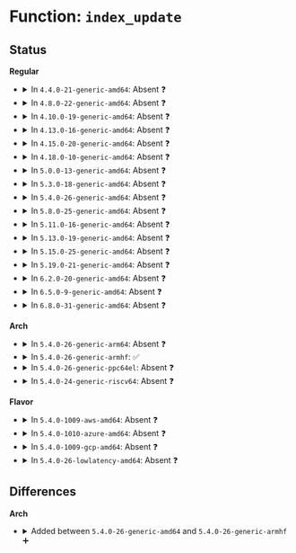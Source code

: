 # Function: <code>index_update</code>

## Status
<b>Regular</b>
<ul>
<li>
<details>
<summary>In <code>4.4.0-21-generic-amd64</code>: Absent ❓</summary>

```json
{
  "name": "index_update",
  "collision_type": "Unique Static",
  "inline_type": "Selective",
  "funcs": [
    {
      "addr": 18446744071583100128,
      "name": "index_update",
      "external": false,
      "loc": "lib/xz/xz_dec_stream.c:281",
      "file": "lib/xz/xz_dec_stream.c",
      "inline": "not declared, inlined",
      "caller_inline": [],
      "caller_func": [
        "lib/xz/xz_dec_stream.c:xz_dec_run",
        "lib/xz/xz_dec_stream.c:xz_dec_run",
        "lib/xz/xz_dec_stream.c:xz_dec_run"
      ]
    }
  ],
  "symbols": [
    {
      "addr": 18446744071583100128,
      "name": "index_update.isra.3",
      "section": ".text",
      "bind": "STB_LOCAL",
      "size": 46
    }
  ]
}
```
</details>
</li>
<li>
<details>
<summary>In <code>4.8.0-22-generic-amd64</code>: Absent ❓</summary>

```json
{
  "name": "index_update",
  "collision_type": "Unique Static",
  "inline_type": "Selective",
  "funcs": [
    {
      "addr": 18446744071583394304,
      "name": "index_update",
      "external": false,
      "loc": "lib/xz/xz_dec_stream.c:281",
      "file": "lib/xz/xz_dec_stream.c",
      "inline": "not declared, inlined",
      "caller_inline": [],
      "caller_func": [
        "lib/xz/xz_dec_stream.c:xz_dec_run",
        "lib/xz/xz_dec_stream.c:xz_dec_run",
        "lib/xz/xz_dec_stream.c:xz_dec_run"
      ]
    }
  ],
  "symbols": [
    {
      "addr": 18446744071583394304,
      "name": "index_update.isra.2",
      "section": ".text",
      "bind": "STB_LOCAL",
      "size": 46
    }
  ]
}
```
</details>
</li>
<li>
<details>
<summary>In <code>4.10.0-19-generic-amd64</code>: Absent ❓</summary>

```json
{
  "name": "index_update",
  "collision_type": "Unique Static",
  "inline_type": "Selective",
  "funcs": [
    {
      "addr": 18446744071583519680,
      "name": "index_update",
      "external": false,
      "loc": "lib/xz/xz_dec_stream.c:281",
      "file": "lib/xz/xz_dec_stream.c",
      "inline": "not declared, inlined",
      "caller_inline": [],
      "caller_func": [
        "lib/xz/xz_dec_stream.c:xz_dec_run",
        "lib/xz/xz_dec_stream.c:xz_dec_run",
        "lib/xz/xz_dec_stream.c:xz_dec_run"
      ]
    }
  ],
  "symbols": [
    {
      "addr": 18446744071583519680,
      "name": "index_update.isra.2",
      "section": ".text",
      "bind": "STB_LOCAL",
      "size": 46
    }
  ]
}
```
</details>
</li>
<li>
<details>
<summary>In <code>4.13.0-16-generic-amd64</code>: Absent ❓</summary>

```json
{
  "name": "index_update",
  "collision_type": "Unique Static",
  "inline_type": "Selective",
  "funcs": [
    {
      "addr": 18446744071583557536,
      "name": "index_update",
      "external": false,
      "loc": "lib/xz/xz_dec_stream.c:281",
      "file": "lib/xz/xz_dec_stream.c",
      "inline": "not declared, inlined",
      "caller_inline": [],
      "caller_func": [
        "lib/xz/xz_dec_stream.c:xz_dec_run",
        "lib/xz/xz_dec_stream.c:xz_dec_run",
        "lib/xz/xz_dec_stream.c:xz_dec_run"
      ]
    }
  ],
  "symbols": [
    {
      "addr": 18446744071583557536,
      "name": "index_update.isra.2",
      "section": ".text",
      "bind": "STB_LOCAL",
      "size": 46
    }
  ]
}
```
</details>
</li>
<li>
<details>
<summary>In <code>4.15.0-20-generic-amd64</code>: Absent ❓</summary>

```json
{
  "name": "index_update",
  "collision_type": "Unique Static",
  "inline_type": "Selective",
  "funcs": [
    {
      "addr": 18446744071583802816,
      "name": "index_update",
      "external": false,
      "loc": "lib/xz/xz_dec_stream.c:281",
      "file": "lib/xz/xz_dec_stream.c",
      "inline": "not declared, inlined",
      "caller_inline": [],
      "caller_func": [
        "lib/xz/xz_dec_stream.c:xz_dec_run",
        "lib/xz/xz_dec_stream.c:xz_dec_run",
        "lib/xz/xz_dec_stream.c:xz_dec_run"
      ]
    }
  ],
  "symbols": [
    {
      "addr": 18446744071583802816,
      "name": "index_update.isra.2",
      "section": ".text",
      "bind": "STB_LOCAL",
      "size": 46
    }
  ]
}
```
</details>
</li>
<li>
<details>
<summary>In <code>4.18.0-10-generic-amd64</code>: Absent ❓</summary>

```json
{
  "name": "index_update",
  "collision_type": "Unique Static",
  "inline_type": "Selective",
  "funcs": [
    {
      "addr": 18446744071584009872,
      "name": "index_update",
      "external": false,
      "loc": "lib/xz/xz_dec_stream.c:281",
      "file": "lib/xz/xz_dec_stream.c",
      "inline": "not declared, inlined",
      "caller_inline": [],
      "caller_func": [
        "lib/xz/xz_dec_stream.c:dec_main",
        "lib/xz/xz_dec_stream.c:dec_main",
        "lib/xz/xz_dec_stream.c:dec_main"
      ]
    }
  ],
  "symbols": [
    {
      "addr": 18446744071584009872,
      "name": "index_update.isra.2",
      "section": ".text",
      "bind": "STB_LOCAL",
      "size": 46
    }
  ]
}
```
</details>
</li>
<li>
<details>
<summary>In <code>5.0.0-13-generic-amd64</code>: Absent ❓</summary>

```json
{
  "name": "index_update",
  "collision_type": "Unique Static",
  "inline_type": "Selective",
  "funcs": [
    {
      "addr": 18446744071584091184,
      "name": "index_update",
      "external": false,
      "loc": "lib/xz/xz_dec_stream.c:281",
      "file": "lib/xz/xz_dec_stream.c",
      "inline": "not declared, inlined",
      "caller_inline": [],
      "caller_func": [
        "lib/xz/xz_dec_stream.c:xz_dec_run",
        "lib/xz/xz_dec_stream.c:xz_dec_run",
        "lib/xz/xz_dec_stream.c:xz_dec_run"
      ]
    }
  ],
  "symbols": [
    {
      "addr": 18446744071584091184,
      "name": "index_update.isra.2",
      "section": ".text",
      "bind": "STB_LOCAL",
      "size": 46
    }
  ]
}
```
</details>
</li>
<li>
<details>
<summary>In <code>5.3.0-18-generic-amd64</code>: Absent ❓</summary>

```json
{
  "name": "index_update",
  "collision_type": "Unique Static",
  "inline_type": "Selective",
  "funcs": [
    {
      "addr": 18446744071584279936,
      "name": "index_update",
      "external": false,
      "loc": "lib/xz/xz_dec_stream.c:281",
      "file": "lib/xz/xz_dec_stream.c",
      "inline": "not declared, inlined",
      "caller_inline": [],
      "caller_func": [
        "lib/xz/xz_dec_stream.c:xz_dec_run",
        "lib/xz/xz_dec_stream.c:xz_dec_run",
        "lib/xz/xz_dec_stream.c:xz_dec_run"
      ]
    }
  ],
  "symbols": [
    {
      "addr": 18446744071584279936,
      "name": "index_update.isra.0",
      "section": ".text",
      "bind": "STB_LOCAL",
      "size": 46
    }
  ]
}
```
</details>
</li>
<li>
<details>
<summary>In <code>5.4.0-26-generic-amd64</code>: Absent ❓</summary>

```json
{
  "name": "index_update",
  "collision_type": "Unique Static",
  "inline_type": "Selective",
  "funcs": [
    {
      "addr": 18446744071584414736,
      "name": "index_update",
      "external": false,
      "loc": "lib/xz/xz_dec_stream.c:281",
      "file": "lib/xz/xz_dec_stream.c",
      "inline": "not declared, inlined",
      "caller_inline": [],
      "caller_func": [
        "lib/xz/xz_dec_stream.c:xz_dec_run",
        "lib/xz/xz_dec_stream.c:xz_dec_run",
        "lib/xz/xz_dec_stream.c:xz_dec_run"
      ]
    }
  ],
  "symbols": [
    {
      "addr": 18446744071584414736,
      "name": "index_update.isra.0",
      "section": ".text",
      "bind": "STB_LOCAL",
      "size": 46
    }
  ]
}
```
</details>
</li>
<li>
<details>
<summary>In <code>5.8.0-25-generic-amd64</code>: Absent ❓</summary>

```json
{
  "name": "index_update",
  "collision_type": "Unique Static",
  "inline_type": "Full",
  "funcs": [
    {
      "addr": 18446744071584978381,
      "name": "index_update",
      "external": false,
      "loc": "lib/xz/xz_dec_stream.c:281",
      "file": "lib/xz/xz_dec_stream.c",
      "inline": "not declared, inlined",
      "caller_inline": [
        "lib/xz/xz_dec_stream.c:dec_main",
        "lib/xz/xz_dec_stream.c:dec_main",
        "lib/xz/xz_dec_stream.c:dec_index"
      ],
      "caller_func": []
    }
  ],
  "symbols": []
}
```
</details>
</li>
<li>
<details>
<summary>In <code>5.11.0-16-generic-amd64</code>: Absent ❓</summary>

```json
{
  "name": "index_update",
  "collision_type": "Unique Static",
  "inline_type": "Full",
  "funcs": [
    {
      "addr": 18446744071585100322,
      "name": "index_update",
      "external": false,
      "loc": "lib/xz/xz_dec_stream.c:281",
      "file": "lib/xz/xz_dec_stream.c",
      "inline": "not declared, inlined",
      "caller_inline": [
        "lib/xz/xz_dec_stream.c:dec_main",
        "lib/xz/xz_dec_stream.c:dec_main",
        "lib/xz/xz_dec_stream.c:dec_index"
      ],
      "caller_func": []
    }
  ],
  "symbols": []
}
```
</details>
</li>
<li>
<details>
<summary>In <code>5.13.0-19-generic-amd64</code>: Absent ❓</summary>

```json
{
  "name": "index_update",
  "collision_type": "Unique Static",
  "inline_type": "Full",
  "funcs": [
    {
      "addr": 18446744071584980155,
      "name": "index_update",
      "external": false,
      "loc": "lib/xz/xz_dec_stream.c:281",
      "file": "lib/xz/xz_dec_stream.c",
      "inline": "not declared, inlined",
      "caller_inline": [
        "lib/xz/xz_dec_stream.c:dec_main",
        "lib/xz/xz_dec_stream.c:dec_main",
        "lib/xz/xz_dec_stream.c:dec_main"
      ],
      "caller_func": []
    }
  ],
  "symbols": []
}
```
</details>
</li>
<li>
<details>
<summary>In <code>5.15.0-25-generic-amd64</code>: Absent ❓</summary>

```json
{
  "name": "index_update",
  "collision_type": "Unique Static",
  "inline_type": "Full",
  "funcs": [
    {
      "addr": 18446744071585420011,
      "name": "index_update",
      "external": false,
      "loc": "lib/xz/xz_dec_stream.c:281",
      "file": "lib/xz/xz_dec_stream.c",
      "inline": "not declared, inlined",
      "caller_inline": [
        "lib/xz/xz_dec_stream.c:dec_main",
        "lib/xz/xz_dec_stream.c:dec_main",
        "lib/xz/xz_dec_stream.c:dec_main"
      ],
      "caller_func": []
    }
  ],
  "symbols": []
}
```
</details>
</li>
<li>
<details>
<summary>In <code>5.19.0-21-generic-amd64</code>: Absent ❓</summary>

```json
{
  "name": "index_update",
  "collision_type": "Unique Static",
  "inline_type": "Full",
  "funcs": [
    {
      "addr": 18446744071586557996,
      "name": "index_update",
      "external": false,
      "loc": "lib/xz/xz_dec_stream.c:281",
      "file": "lib/xz/xz_dec_stream.c",
      "inline": "not declared, inlined",
      "caller_inline": [
        "lib/xz/xz_dec_stream.c:dec_main",
        "lib/xz/xz_dec_stream.c:dec_main",
        "lib/xz/xz_dec_stream.c:dec_main"
      ],
      "caller_func": []
    }
  ],
  "symbols": []
}
```
</details>
</li>
<li>
<details>
<summary>In <code>6.2.0-20-generic-amd64</code>: Absent ❓</summary>

```json
{
  "name": "index_update",
  "collision_type": "Unique Static",
  "inline_type": "Full",
  "funcs": [
    {
      "addr": 18446744071587791916,
      "name": "index_update",
      "external": false,
      "loc": "lib/xz/xz_dec_stream.c:281",
      "file": "lib/xz/xz_dec_stream.c",
      "inline": "not declared, inlined",
      "caller_inline": [
        "lib/xz/xz_dec_stream.c:dec_main",
        "lib/xz/xz_dec_stream.c:dec_main",
        "lib/xz/xz_dec_stream.c:dec_main"
      ],
      "caller_func": []
    }
  ],
  "symbols": []
}
```
</details>
</li>
<li>
<details>
<summary>In <code>6.5.0-9-generic-amd64</code>: Absent ❓</summary>

```json
{
  "name": "index_update",
  "collision_type": "Unique Static",
  "inline_type": "Full",
  "funcs": [
    {
      "addr": 18446744071588063838,
      "name": "index_update",
      "external": false,
      "loc": "lib/xz/xz_dec_stream.c:281",
      "file": "lib/xz/xz_dec_stream.c",
      "inline": "not declared, inlined",
      "caller_inline": [
        "lib/xz/xz_dec_stream.c:dec_main",
        "lib/xz/xz_dec_stream.c:dec_main",
        "lib/xz/xz_dec_stream.c:dec_main"
      ],
      "caller_func": []
    }
  ],
  "symbols": []
}
```
</details>
</li>
<li>
<details>
<summary>In <code>6.8.0-31-generic-amd64</code>: Absent ❓</summary>

```json
{
  "name": "index_update",
  "collision_type": "Unique Static",
  "inline_type": "Full",
  "funcs": [
    {
      "addr": 18446744071588398622,
      "name": "index_update",
      "external": false,
      "loc": "lib/xz/xz_dec_stream.c:281",
      "file": "lib/xz/xz_dec_stream.c",
      "inline": "not declared, inlined",
      "caller_inline": [
        "lib/xz/xz_dec_stream.c:dec_main",
        "lib/xz/xz_dec_stream.c:dec_main",
        "lib/xz/xz_dec_stream.c:dec_main"
      ],
      "caller_func": []
    }
  ],
  "symbols": []
}
```
</details>
</li>
</ul>
<b>Arch</b>
<ul>
<li>
<details>
<summary>In <code>5.4.0-26-generic-arm64</code>: Absent ❓</summary>

```json
{
  "name": "index_update",
  "collision_type": "Unique Static",
  "inline_type": "Selective",
  "funcs": [
    {
      "addr": 18446603336496299088,
      "name": "index_update",
      "external": false,
      "loc": "lib/xz/xz_dec_stream.c:281",
      "file": "lib/xz/xz_dec_stream.c",
      "inline": "not declared, inlined",
      "caller_inline": [],
      "caller_func": [
        "lib/xz/xz_dec_stream.c:xz_dec_run",
        "lib/xz/xz_dec_stream.c:xz_dec_run",
        "lib/xz/xz_dec_stream.c:xz_dec_run"
      ]
    }
  ],
  "symbols": [
    {
      "addr": 18446603336496299088,
      "name": "index_update.isra.0",
      "section": ".text",
      "bind": "STB_LOCAL",
      "size": 76
    }
  ]
}
```
</details>
</li>
<li>
<details>
<summary>In <code>5.4.0-26-generic-armhf</code>: ✅</summary>

```c
void index_update(struct xz_dec * s, const struct xz_buf * b)
```

```json
{
  "name": "index_update",
  "collision_type": "Unique Static",
  "inline_type": "No",
  "funcs": [
    {
      "addr": 3229635232,
      "name": "index_update",
      "external": false,
      "loc": "lib/xz/xz_dec_stream.c:281",
      "file": "lib/xz/xz_dec_stream.c",
      "inline": "seen, unknown",
      "caller_inline": [],
      "caller_func": [
        "lib/xz/xz_dec_stream.c:xz_dec_run",
        "lib/xz/xz_dec_stream.c:xz_dec_run",
        "lib/xz/xz_dec_stream.c:xz_dec_run"
      ]
    }
  ],
  "symbols": [
    {
      "addr": 3229635232,
      "name": "index_update",
      "section": ".text",
      "bind": "STB_LOCAL",
      "size": 76
    }
  ]
}
```
</details>
</li>
<li>
<details>
<summary>In <code>5.4.0-26-generic-ppc64el</code>: Absent ❓</summary>

```json
{
  "name": "index_update",
  "collision_type": "Unique Static",
  "inline_type": "Selective",
  "funcs": [
    {
      "addr": 13835058055290606368,
      "name": "index_update",
      "external": false,
      "loc": "lib/xz/xz_dec_stream.c:281",
      "file": "lib/xz/xz_dec_stream.c",
      "inline": "not declared, inlined",
      "caller_inline": [],
      "caller_func": [
        "lib/xz/xz_dec_stream.c:xz_dec_run",
        "lib/xz/xz_dec_stream.c:xz_dec_run",
        "lib/xz/xz_dec_stream.c:xz_dec_run"
      ]
    }
  ],
  "symbols": [
    {
      "addr": 13835058055290606368,
      "name": "index_update.isra.0",
      "section": ".text",
      "bind": "STB_LOCAL",
      "size": 104
    }
  ]
}
```
</details>
</li>
<li>
<details>
<summary>In <code>5.4.0-24-generic-riscv64</code>: Absent ❓</summary>

```json
{
  "name": "index_update",
  "collision_type": "Unique Static",
  "inline_type": "Selective",
  "funcs": [
    {
      "addr": 18446743936275356364,
      "name": "index_update",
      "external": false,
      "loc": "lib/xz/xz_dec_stream.c:281",
      "file": "lib/xz/xz_dec_stream.c",
      "inline": "not declared, inlined",
      "caller_inline": [],
      "caller_func": [
        "lib/xz/xz_dec_stream.c:xz_dec_run",
        "lib/xz/xz_dec_stream.c:xz_dec_run",
        "lib/xz/xz_dec_stream.c:xz_dec_run"
      ]
    }
  ],
  "symbols": [
    {
      "addr": 18446743936275356364,
      "name": "index_update.isra.0",
      "section": ".text",
      "bind": "STB_LOCAL",
      "size": 56
    }
  ]
}
```
</details>
</li>
</ul>
<b>Flavor</b>
<ul>
<li>
<details>
<summary>In <code>5.4.0-1009-aws-amd64</code>: Absent ❓</summary>

```json
{
  "name": "index_update",
  "collision_type": "Unique Static",
  "inline_type": "Selective",
  "funcs": [
    {
      "addr": 18446744071584383472,
      "name": "index_update",
      "external": false,
      "loc": "lib/xz/xz_dec_stream.c:281",
      "file": "lib/xz/xz_dec_stream.c",
      "inline": "not declared, inlined",
      "caller_inline": [],
      "caller_func": [
        "lib/xz/xz_dec_stream.c:xz_dec_run",
        "lib/xz/xz_dec_stream.c:xz_dec_run",
        "lib/xz/xz_dec_stream.c:xz_dec_run"
      ]
    }
  ],
  "symbols": [
    {
      "addr": 18446744071584383472,
      "name": "index_update.isra.0",
      "section": ".text",
      "bind": "STB_LOCAL",
      "size": 46
    }
  ]
}
```
</details>
</li>
<li>
<details>
<summary>In <code>5.4.0-1010-azure-amd64</code>: Absent ❓</summary>

```json
{
  "name": "index_update",
  "collision_type": "Unique Static",
  "inline_type": "Selective",
  "funcs": [
    {
      "addr": 18446744071584318672,
      "name": "index_update",
      "external": false,
      "loc": "lib/xz/xz_dec_stream.c:281",
      "file": "lib/xz/xz_dec_stream.c",
      "inline": "not declared, inlined",
      "caller_inline": [],
      "caller_func": [
        "lib/xz/xz_dec_stream.c:xz_dec_run",
        "lib/xz/xz_dec_stream.c:xz_dec_run",
        "lib/xz/xz_dec_stream.c:xz_dec_run"
      ]
    }
  ],
  "symbols": [
    {
      "addr": 18446744071584318672,
      "name": "index_update.isra.0",
      "section": ".text",
      "bind": "STB_LOCAL",
      "size": 46
    }
  ]
}
```
</details>
</li>
<li>
<details>
<summary>In <code>5.4.0-1009-gcp-amd64</code>: Absent ❓</summary>

```json
{
  "name": "index_update",
  "collision_type": "Unique Static",
  "inline_type": "Selective",
  "funcs": [
    {
      "addr": 18446744071584366384,
      "name": "index_update",
      "external": false,
      "loc": "lib/xz/xz_dec_stream.c:281",
      "file": "lib/xz/xz_dec_stream.c",
      "inline": "not declared, inlined",
      "caller_inline": [],
      "caller_func": [
        "lib/xz/xz_dec_stream.c:xz_dec_run",
        "lib/xz/xz_dec_stream.c:xz_dec_run",
        "lib/xz/xz_dec_stream.c:xz_dec_run"
      ]
    }
  ],
  "symbols": [
    {
      "addr": 18446744071584366384,
      "name": "index_update.isra.0",
      "section": ".text",
      "bind": "STB_LOCAL",
      "size": 46
    }
  ]
}
```
</details>
</li>
<li>
<details>
<summary>In <code>5.4.0-26-lowlatency-amd64</code>: Absent ❓</summary>

```json
{
  "name": "index_update",
  "collision_type": "Unique Static",
  "inline_type": "Selective",
  "funcs": [
    {
      "addr": 18446744071584472416,
      "name": "index_update",
      "external": false,
      "loc": "lib/xz/xz_dec_stream.c:281",
      "file": "lib/xz/xz_dec_stream.c",
      "inline": "not declared, inlined",
      "caller_inline": [],
      "caller_func": [
        "lib/xz/xz_dec_stream.c:xz_dec_run",
        "lib/xz/xz_dec_stream.c:xz_dec_run",
        "lib/xz/xz_dec_stream.c:xz_dec_run"
      ]
    }
  ],
  "symbols": [
    {
      "addr": 18446744071584472416,
      "name": "index_update.isra.0",
      "section": ".text",
      "bind": "STB_LOCAL",
      "size": 46
    }
  ]
}
```
</details>
</li>
</ul>

## Differences
<b>Arch</b>
<ul>
<li>
<details>
<summary>Added between <code>5.4.0-26-generic-amd64</code> and <code>5.4.0-26-generic-armhf</code> ➕</summary>

```c
void index_update(struct xz_dec * s, const struct xz_buf * b)
```
</details>
</li>
</ul>
